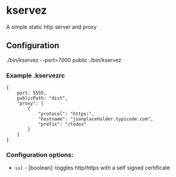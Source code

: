 # kservez

A simple static http server and proxy

## Configuration

./bin/kservez --port=7000 public
./bin/kservez

### Example .kservezrc

```
{
    port: 5555,
    publicPath: "dist",
    "proxy": [
        {
            "protocol": "https:",
            "hostname": "jsonplaceholder.typicode.com",
            "prefix": "/todos"
        }
    ]
}
```

### Configuration options:

- `ssl` - [boolean]: toggles http/https with a self signed certificate
